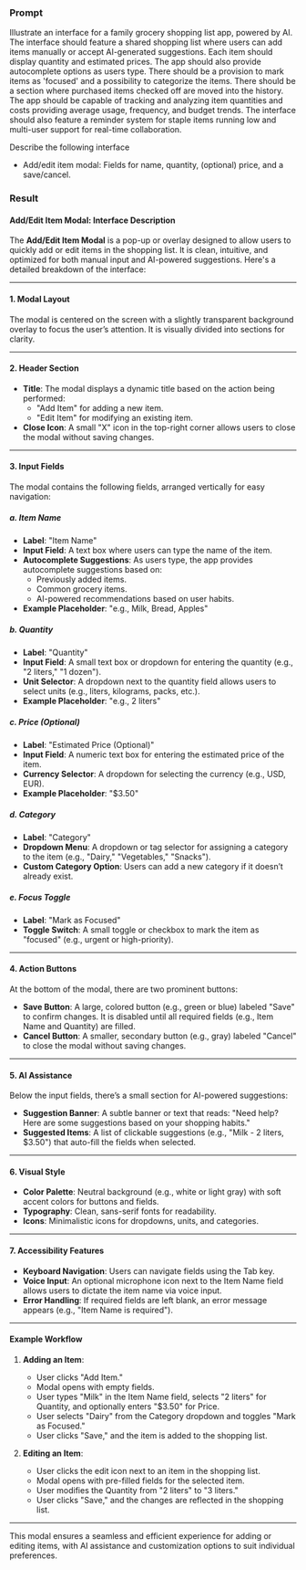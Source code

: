 ### Prompt

Illustrate an interface for a family grocery shopping list app, powered by AI. The interface should feature a shared shopping list where users can add items manually or accept AI-generated suggestions. Each item should display quantity and estimated prices. The app should also provide autocomplete options as users type. There should be a provision to mark items as 'focused' and a possibility to categorize the items. There should be a section where purchased items checked off are moved into the history. The app should be capable of tracking and analyzing item quantities and costs providing average usage, frequency, and budget trends. The interface should also feature a reminder system for staple items running low and multi-user support for real-time collaboration.

Describe the following interface
- Add/edit item modal: Fields for name, quantity, (optional) price, and a save/cancel.

### Result

#### **Add/Edit Item Modal: Interface Description**

The **Add/Edit Item Modal** is a pop-up or overlay designed to allow users to quickly add or edit items in the shopping list. It is clean, intuitive, and optimized for both manual input and AI-powered suggestions. Here's a detailed breakdown of the interface:

---

#### **1. Modal Layout**
The modal is centered on the screen with a slightly transparent background overlay to focus the user’s attention. It is visually divided into sections for clarity.

---

#### **2. Header Section**
- **Title**: The modal displays a dynamic title based on the action being performed:
  - "Add Item" for adding a new item.
  - "Edit Item" for modifying an existing item.
- **Close Icon**: A small "X" icon in the top-right corner allows users to close the modal without saving changes.

---

#### **3. Input Fields**
The modal contains the following fields, arranged vertically for easy navigation:

##### **a. Item Name**
- **Label**: "Item Name"
- **Input Field**: A text box where users can type the name of the item.
- **Autocomplete Suggestions**: As users type, the app provides autocomplete suggestions based on:
  - Previously added items.
  - Common grocery items.
  - AI-powered recommendations based on user habits.
- **Example Placeholder**: "e.g., Milk, Bread, Apples"

##### **b. Quantity**
- **Label**: "Quantity"
- **Input Field**: A small text box or dropdown for entering the quantity (e.g., "2 liters," "1 dozen").
- **Unit Selector**: A dropdown next to the quantity field allows users to select units (e.g., liters, kilograms, packs, etc.).
- **Example Placeholder**: "e.g., 2 liters"

##### **c. Price (Optional)**
- **Label**: "Estimated Price (Optional)"
- **Input Field**: A numeric text box for entering the estimated price of the item.
- **Currency Selector**: A dropdown for selecting the currency (e.g., USD, EUR).
- **Example Placeholder**: "$3.50"

##### **d. Category**
- **Label**: "Category"
- **Dropdown Menu**: A dropdown or tag selector for assigning a category to the item (e.g., "Dairy," "Vegetables," "Snacks").
- **Custom Category Option**: Users can add a new category if it doesn’t already exist.

##### **e. Focus Toggle**
- **Label**: "Mark as Focused"
- **Toggle Switch**: A small toggle or checkbox to mark the item as "focused" (e.g., urgent or high-priority).

---

#### **4. Action Buttons**
At the bottom of the modal, there are two prominent buttons:
- **Save Button**: A large, colored button (e.g., green or blue) labeled "Save" to confirm changes. It is disabled until all required fields (e.g., Item Name and Quantity) are filled.
- **Cancel Button**: A smaller, secondary button (e.g., gray) labeled "Cancel" to close the modal without saving changes.

---

#### **5. AI Assistance**
Below the input fields, there’s a small section for AI-powered suggestions:
- **Suggestion Banner**: A subtle banner or text that reads: "Need help? Here are some suggestions based on your shopping habits."
- **Suggested Items**: A list of clickable suggestions (e.g., "Milk - 2 liters, $3.50") that auto-fill the fields when selected.

---

#### **6. Visual Style**
- **Color Palette**: Neutral background (e.g., white or light gray) with soft accent colors for buttons and fields.
- **Typography**: Clean, sans-serif fonts for readability.
- **Icons**: Minimalistic icons for dropdowns, units, and categories.

---

#### **7. Accessibility Features**
- **Keyboard Navigation**: Users can navigate fields using the Tab key.
- **Voice Input**: An optional microphone icon next to the Item Name field allows users to dictate the item name via voice input.
- **Error Handling**: If required fields are left blank, an error message appears (e.g., "Item Name is required").

---

#### **Example Workflow**
1. **Adding an Item**: 
   - User clicks "Add Item."
   - Modal opens with empty fields.
   - User types "Milk" in the Item Name field, selects "2 liters" for Quantity, and optionally enters "$3.50" for Price.
   - User selects "Dairy" from the Category dropdown and toggles "Mark as Focused."
   - User clicks "Save," and the item is added to the shopping list.

2. **Editing an Item**:
   - User clicks the edit icon next to an item in the shopping list.
   - Modal opens with pre-filled fields for the selected item.
   - User modifies the Quantity from "2 liters" to "3 liters."
   - User clicks "Save," and the changes are reflected in the shopping list.

---

This modal ensures a seamless and efficient experience for adding or editing items, with AI assistance and customization options to suit individual preferences.